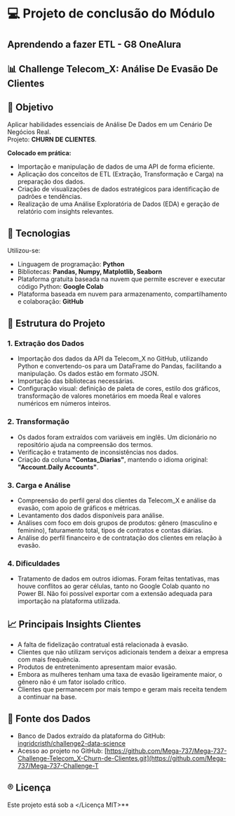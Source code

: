 # 💻 Projeto de conclusão do Módulo
## Aprendendo a fazer ETL - G8 OneAlura

## 📊 Challenge Telecom_X: Análise De Evasão De Clientes

## 📌 Objetivo
Aplicar habilidades essenciais de Análise De Dados em um Cenário De Negócios Real.  
Projeto: **CHURN DE CLIENTES**.

**Colocado em prática:**
- Importação e manipulação de dados de uma API de forma eficiente.
- Aplicação dos conceitos de ETL (Extração, Transformação e Carga) na preparação dos dados.
- Criação de visualizações de dados estratégicos para identificação de padrões e tendências.
- Realização de uma Análise Exploratória de Dados (EDA) e geração de relatório com insights relevantes.

## 🧰 Tecnologias
Utilizou-se:
- Linguagem de programação: **Python**  
- Bibliotecas: **Pandas, Numpy, Matplotlib, Seaborn**  
- Plataforma gratuita baseada na nuvem que permite escrever e executar código Python: **Google Colab**  
- Plataforma baseada em nuvem para armazenamento, compartilhamento e colaboração: **GitHub**

## 📂 Estrutura do Projeto
### 1. Extração dos Dados
- Importação dos dados da API da Telecom_X no GitHub, utilizando Python e convertendo-os para um DataFrame do Pandas, facilitando a manipulação. Os dados estão em formato JSON.
- Importação das bibliotecas necessárias.
- Configuração visual: definição de paleta de cores, estilo dos gráficos, transformação de valores monetários em moeda Real e valores numéricos em números inteiros.

### 2. Transformação
- Os dados foram extraídos com variáveis em inglês. Um dicionário no repositório ajuda na compreensão dos termos.
- Verificação e tratamento de inconsistências nos dados.
- Criação da coluna **"Contas_Diarias"**, mantendo o idioma original: **"Account.Daily Accounts"**.

### 3. Carga e Análise
- Compreensão do perfil geral dos clientes da Telecom_X e análise da evasão, com apoio de gráficos e métricas.
- Levantamento dos dados disponíveis para análise.
- Análises com foco em dois grupos de produtos: gênero (masculino e feminino), faturamento total, tipos de contratos e contas diárias.
- Análise do perfil financeiro e de contratação dos clientes em relação à evasão.

### 4. Dificuldades
- Tratamento de dados em outros idiomas. Foram feitas tentativas, mas houve conflitos ao gerar células, tanto no Google Colab quanto no Power BI. Não foi possível exportar com a extensão adequada para importação na plataforma utilizada.

## 📈 Principais Insights Clientes
- A falta de fidelização contratual está relacionada à evasão.
- Clientes que não utilizam serviços adicionais tendem a deixar a empresa com mais frequência.
- Produtos de entretenimento apresentam maior evasão.
- Embora as mulheres tenham uma taxa de evasão ligeiramente maior, o gênero não é um fator isolado crítico.
- Clientes que permanecem por mais tempo e geram mais receita tendem a continuar na base.

## 📁 Fonte dos Dados
- Banco de Dados extraído da plataforma do GitHub: [ingridcristh/challenge2-data-science](https://github.com/ingridcristh/challenge2-data-science)
- Acesso ao projeto no GitHub: [https://github.com/Mega-737/Mega-737-Challenge-Telecom_X-Churn-de-Clientes.git](https://github.com/Mega-737/Mega-737-Challenge-T

## ®️ Licença
   Este projeto está sob a </Licença MIT>**
